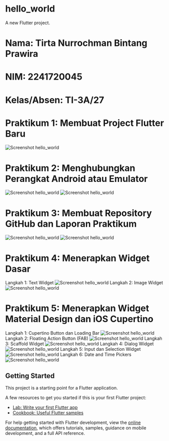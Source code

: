 # hello_world

A new Flutter project.

# Nama: Tirta Nurrochman Bintang Prawira
# NIM: 2241720045
# Kelas/Absen: TI-3A/27

# Praktikum 1: Membuat Project Flutter Baru
![Screenshot hello_world](images/0000.png)

# Praktikum 2: Menghubungkan Perangkat Android atau Emulator
![Screenshot hello_world](images/001.png)
![Screenshot hello_world](images/000.png)

# Praktikum 3: Membuat Repository GitHub dan Laporan Praktikum
![Screenshot hello_world](images/00.png)
![Screenshot hello_world](images/01.png)

# Praktikum 4: Menerapkan Widget Dasar
Langkah 1: Text Widget
![Screenshot hello_world](images/02.png)
Langkah 2: Image Widget
![Screenshot hello_world](images/03.png)

# Praktikum 5: Menerapkan Widget Material Design dan iOS Cupertino
Langkah 1: Cupertino Button dan Loading Bar
![Screenshot hello_world](images/04.png)
Langkah 2: Floating Action Button (FAB)
![Screenshot hello_world](images/05.png)
Langkah 3: Scaffold Widget
![Screenshot hello_world](images/06.png)
Langkah 4: Dialog Widget
![Screenshot hello_world](images/07.png)
Langkah 5: Input dan Selection Widget
![Screenshot hello_world](images/08.png)
Langkah 6: Date and Time Pickers
![Screenshot hello_world](images/09.png)

## Getting Started

This project is a starting point for a Flutter application.

A few resources to get you started if this is your first Flutter project:

- [Lab: Write your first Flutter app](https://docs.flutter.dev/get-started/codelab)
- [Cookbook: Useful Flutter samples](https://docs.flutter.dev/cookbook)

For help getting started with Flutter development, view the
[online documentation](https://docs.flutter.dev/), which offers tutorials,
samples, guidance on mobile development, and a full API reference.
